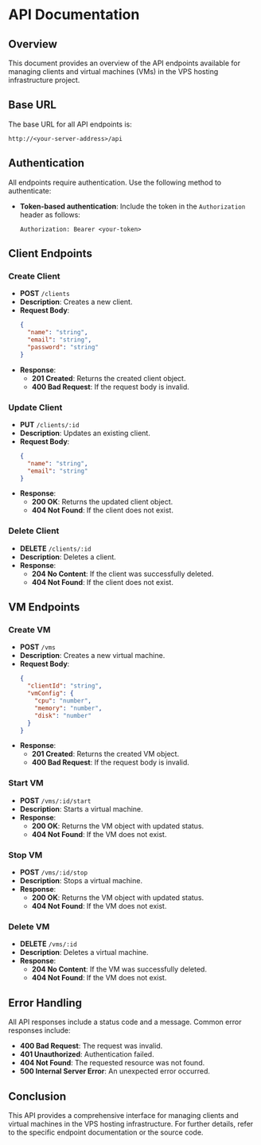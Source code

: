 # API Documentation

## Overview

This document provides an overview of the API endpoints available for managing clients and virtual machines (VMs) in the VPS hosting infrastructure project.

## Base URL

The base URL for all API endpoints is:

```
http://<your-server-address>/api
```

## Authentication

All endpoints require authentication. Use the following method to authenticate:

- **Token-based authentication**: Include the token in the `Authorization` header as follows:
  
  ```
  Authorization: Bearer <your-token>
  ```

## Client Endpoints

### Create Client

- **POST** `/clients`
- **Description**: Creates a new client.
- **Request Body**:
  ```json
  {
    "name": "string",
    "email": "string",
    "password": "string"
  }
  ```
- **Response**:
  - **201 Created**: Returns the created client object.
  - **400 Bad Request**: If the request body is invalid.

### Update Client

- **PUT** `/clients/:id`
- **Description**: Updates an existing client.
- **Request Body**:
  ```json
  {
    "name": "string",
    "email": "string"
  }
  ```
- **Response**:
  - **200 OK**: Returns the updated client object.
  - **404 Not Found**: If the client does not exist.

### Delete Client

- **DELETE** `/clients/:id`
- **Description**: Deletes a client.
- **Response**:
  - **204 No Content**: If the client was successfully deleted.
  - **404 Not Found**: If the client does not exist.

## VM Endpoints

### Create VM

- **POST** `/vms`
- **Description**: Creates a new virtual machine.
- **Request Body**:
  ```json
  {
    "clientId": "string",
    "vmConfig": {
      "cpu": "number",
      "memory": "number",
      "disk": "number"
    }
  }
  ```
- **Response**:
  - **201 Created**: Returns the created VM object.
  - **400 Bad Request**: If the request body is invalid.

### Start VM

- **POST** `/vms/:id/start`
- **Description**: Starts a virtual machine.
- **Response**:
  - **200 OK**: Returns the VM object with updated status.
  - **404 Not Found**: If the VM does not exist.

### Stop VM

- **POST** `/vms/:id/stop`
- **Description**: Stops a virtual machine.
- **Response**:
  - **200 OK**: Returns the VM object with updated status.
  - **404 Not Found**: If the VM does not exist.

### Delete VM

- **DELETE** `/vms/:id`
- **Description**: Deletes a virtual machine.
- **Response**:
  - **204 No Content**: If the VM was successfully deleted.
  - **404 Not Found**: If the VM does not exist.

## Error Handling

All API responses include a status code and a message. Common error responses include:

- **400 Bad Request**: The request was invalid.
- **401 Unauthorized**: Authentication failed.
- **404 Not Found**: The requested resource was not found.
- **500 Internal Server Error**: An unexpected error occurred.

## Conclusion

This API provides a comprehensive interface for managing clients and virtual machines in the VPS hosting infrastructure. For further details, refer to the specific endpoint documentation or the source code.